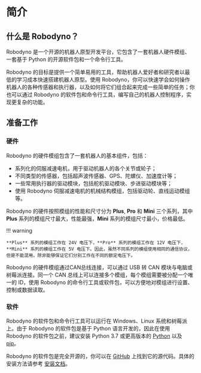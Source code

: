 # 简介

## 什么是 Robodyno？

Robodyno 是一个开源的机器人原型开发平台，它包含了一套机器人硬件模组、一套基于 Python 的开源软件包和一个命令行工具。

Robodyno 的目标是提供一个简单易用的工具，帮助机器人爱好者和研究者以最低的学习成本快速搭建机器人原型。使用 Robodyno，你可以快速学会如何操作机器人的各种传感器和执行器，以及如何将它们组合起来完成一些简单的任务；你也可以通过 Robodyno 的软件包和命令行工具，编写自己的机器人控制程序，实现更复杂的功能。

## 准备工作

### 硬件

Robodyno 的硬件模组包含了一套机器人的基本组件，包括：

* 系列化的伺服减速电机，用于驱动机器人的各个关节或轮子；
* 不同类型的传感器，包括超声波传感器、GPS、陀螺仪、加速度计等；
* 一些常用执行器的驱动模块，包括舵机驱动模块、步进驱动模块等；
* 使用 Robodyno 伺服减速电机的机械结构模组，包括驱动轮、直线运动模组等。

Robodyno 的硬件按照模组的性能和尺寸分为 **Plus**, **Pro** 和 **Mini** 三个系列，其中 **Plus** 系列的模组尺寸最大，性能最强，**Mini** 系列的模组尺寸最小，价格最低。

!!! warning

    **Plus** 系列的模组工作在 24V 电压下，**Pro** 系列的模组工作在 12V 电压下，**Mini** 系列的模组工作在 5V 电压下。因此，虽然不同系列的模组使用相同的通信协议，但是不能混用，除非能够保证它们分别工作在不同的额定电压下。

Robodyno 的硬件模组通过CAN总线连接，可以通过 USB 转 CAN 模块与电脑或树莓派连接。同一个 CAN 总线上可以连接多个模组，每个模组需要被分配一个唯一的 ID，使用 Robodyno 的命令行工具或软件包，可以方便地对模组进行设置、控制或数据读取。

### 软件

Robodyno 的软件包和命令行工具可以运行在 Windows、Linux 系统和树莓派上。由于 Robodyno 的软件包是基于 Python 语言开发的，因此在使用 Robodyno 的软件包之前，建议安装 Python 3.7 或更高版本的 [Python](https://www.python.org/downloads/) 以及 [pip](https://pip.pypa.io/en/stable/installation/)。

Robodyno 的软件包是完全开源的，你可以在 [GitHub](https://github.com/robodyno/robodyno) 上找到它的源代码。具体的安装方法请参考 [安装文档](start/installation/)。
